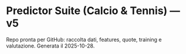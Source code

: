 # Predictor Suite (Calcio & Tennis) — v5
Repo pronta per GitHub: raccolta dati, features, quote, training e valutazione.
Generata il 2025-10-28.
